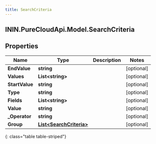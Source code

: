```yaml
---
title: SearchCriteria
---
```

## ININ.PureCloudApi.Model.SearchCriteria

## Properties

|Name | Type | Description | Notes|
|------------ | ------------- | ------------- | -------------|
| **EndValue** | **string** |  | [optional] |
| **Values** | **List&lt;string&gt;** |  | [optional] |
| **StartValue** | **string** |  | [optional] |
| **Type** | **string** |  | [optional] |
| **Fields** | **List&lt;string&gt;** |  | [optional] |
| **Value** | **string** |  | [optional] |
| **_Operator** | **string** |  | [optional] |
| **Group** | [**List&lt;SearchCriteria&gt;**](SearchCriteria.html) |  | [optional] |
{: class="table table-striped"}



